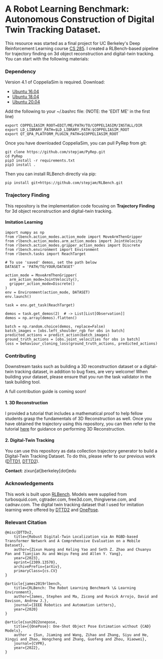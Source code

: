 # A Robot Learning Benchmark: Autonomous Construction of Digital Twin Tracking Dataset.
This resource was started as a final project for UC Berkeley's Deep Reinforcement Learning course [CS 285](https://rail.eecs.berkeley.edu/deeprlcourse/). I created a RLBench-based pipeline for trajectory finding on 3d object reconstruction and digital-twin tracking. You can start with the following materials:

### Dependency
Version 4.1 of CoppeliaSim is required. Download:
- [Ubuntu 16.04](https://www.coppeliarobotics.com/files/CoppeliaSim_Edu_V4_1_0_Ubuntu16_04.tar.xz)
- [Ubuntu 18.04](https://www.coppeliarobotics.com/files/CoppeliaSim_Edu_V4_1_0_Ubuntu18_04.tar.xz)
- [Ubuntu 20.04](https://www.coppeliarobotics.com/files/CoppeliaSim_Edu_V4_1_0_Ubuntu20_04.tar.xz)

Add the following to your ~/.bashrc file: (NOTE: the 'EDIT ME' in the first line)
```
export COPPELIASIM_ROOT=EDIT/ME/PATH/TO/COPPELIASIM/INSTALL/DIR
export LD_LIBRARY_PATH=$LD_LIBRARY_PATH:$COPPELIASIM_ROOT
export QT_QPA_PLATFORM_PLUGIN_PATH=$COPPELIASIM_ROOT
```

Once you have downloaded CoppeliaSim, you can pull PyRep from git:
```
git clone https://github.com/stepjam/PyRep.git
cd PyRep
pip3 install -r requirements.txt
pip3 install .
```

Then you can install RLBench directly via pip:
```
pip install git+https://github.com/stepjam/RLBench.git
```

### Trajectory Finding
This repository is the implementation code focusing on **Trajectory Finding** for 3d object reconstruction and digital-twin tracking. 

#### Imitation Learning
```
import numpy as np
from rlbench.action_modes.action_mode import MoveArmThenGripper
from rlbench.action_modes.arm_action_modes import JointVelocity
from rlbench.action_modes.gripper_action_modes import Discrete
from rlbench.environment import Environment
from rlbench.tasks import ReachTarget

# To use 'saved' demos, set the path below
DATASET = 'PATH/TO/YOUR/DATASET'

action_mode = MoveArmThenGripper(
  arm_action_mode=JointVelocity(),
  gripper_action_mode=Discrete()
)
env = Environment(action_mode, DATASET)
env.launch()

task = env.get_task(ReachTarget)

demos = task.get_demos(2)  # -> List[List[Observation]]
demos = np.array(demos).flatten()

batch = np.random.choice(demos, replace=False)
batch_images = [obs.left_shoulder_rgb for obs in batch]
predicted_actions = predict_action(batch_images)
ground_truth_actions = [obs.joint_velocities for obs in batch]
loss = behaviour_cloning_loss(ground_truth_actions, predicted_actions)
```
####

### Contributing
Downstream tasks such as building a 3D reconstruction dataset or a digital-twin tracking dataset, in addition to bug fixes, are very welcome! When building your dataset, please ensure that you run the task validator in the task building tool.

A full contribution guide is coming soon!
#### 1. 3D Reconstruction
I provided a tutorial that includes a mathematical proof to help fellow students grasp the fundamentals of 3D Reconstruction as well. Once you have obtained the trajectory using this repository, you can then refer to the tutorial [here](https://github.com/zixunh/RL-Recon3D/tree/main/recon) for guidance on performing 3D Reconstruction.

#### 2. Digital-Twin Tracking
You can use this repository as data collection trajectory generator to build a Digital-Twin Tracking Dataset. To do this, please refer to our previous work ([DTTD1](https://github.com/augcog/DTTDv1), [DTTD2](https://github.com/augcog/DTTD2)).

**Contact**: zixun[at]berkeley[dot]edu

### Acknowledgements
This work is built upon [RLBench](https://github.com/stepjam/RLBench). Models were supplied from turbosquid.com, cgtrader.com, free3d.com, thingiverse.com, and cadnav.com. The digital twin tracking dataset that I used for imitation learning were offered by [DTTD2](https://github.com/augcog/DTTD2) and [OnePose](https://github.com/zju3dv/OnePose).

### Relevant Citation
```
@misc{DTTDv2,
    title={Robust Digital-Twin Localization via An RGBD-based Transformer Network and A Comprehensive Evaluation on a Mobile Dataset}, 
    author={Zixun Huang and Keling Yao and Seth Z. Zhao and Chuanyu Pan and Tianjian Xu and Weiyu Feng and Allen Y. Yang},
    year={2023},
    eprint={2309.13570},
    archivePrefix={arXiv},
    primaryClass={cs.CV}
}

@article{james2019rlbench,
    title={RLBench: The Robot Learning Benchmark \& Learning Environment},
    author={James, Stephen and Ma, Zicong and Rovick Arrojo, David and Davison, Andrew J.},
    journal={IEEE Robotics and Automation Letters},
    year={2020}
}

@article{sun2022onepose,
    title={{OnePose}: One-Shot Object Pose Estimation without {CAD} Models},
    author = {Sun, Jiaming and Wang, Zihao and Zhang, Siyu and He, Xingyi and Zhao, Hongcheng and Zhang, Guofeng and Zhou, Xiaowei},
    journal={CVPR},
    year={2022},
}
```
